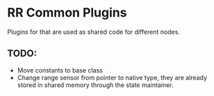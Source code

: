 # RR Common Plugins

Plugins for that are used as shared code for different nodes.

## TODO:

* Move constants to base class
* Change range sensor from pointer to native type, they are already stored in shared memory through the state maintainer.